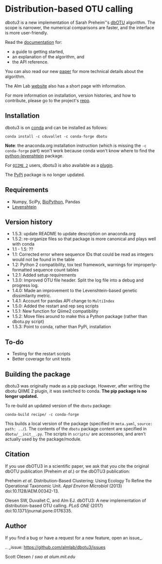 Distribution-based OTU calling
==============================

*dbotu3* is a new implementation of Sarah Preheim''s [dbOTU](http://aem.asm.org/content/79/21/6593.long) algorithm.  The scope is narrower, the numerical comparisons are faster, and the interface is more user-friendly.

Read the [documentation](http://dbotu3.readthedocs.io/en/latest/) for:

  - a guide to getting started,
  - an explanation of the algorithm, and
  - the API reference.

You can also read our new [paper](https://doi.org/10.1371/journal.pone.0176335) for more technical details about the algorithm.

The Alm Lab [website](http://almlab.mit.edu/dbotu3.html) also has a short page with information.

For more information on installation, version histories, and how to contribute, please go to the project's [repo](https://github.com/almlab/dbotu3/).

Installation
------------

dbotu3 is on [conda](https://anaconda.org/cduvallet/dbotu) and can be installed as follows:

```
conda install -c cduvallet -c conda-forge dbotu
```

**Note**: the anaconda.org installation instruction (which is missing the `-c conda-forge` part) won't work because conda won't know where to find the [python-levenshtein](https://anaconda.org/conda-forge/python-levenshtein) package.

For [`QIIME 2`](https://qiime2.org/) users, dbotu3 is also available as a [plugin](https://github.com/cduvallet/q2-dbotu).

The [PyPi](https://pypi.python.org/pypi/dbotu) package is no longer updated.

Requirements
------------

- Numpy, SciPy, [BioPython](http://biopython.org), Pandas
- [Levenshtein](https://anaconda.org/conda-forge/python-levenshtein)

Version history
---------------

- 1.5.3: update README to update description on anaconda.org
- 1.5.2: re-organize files so that package is more canonical and plays well with conda
- 1.1 - 1.5: ??
- 1.1: Corrected error where sequence IDs that could be read as integers would not be found in the table
- 1.2: Python 2 compatibility, tox test framework, warnings for improperly-formatted sequence count tables
- 1.2.1: Added setup requirements
- 1.3.0: Improved OTU file header. Split the log file into a debug and progress log.
- 1.4.0: Made an improvement to the Levenshtein-based genetic dissimilarity metric.
- 1.4.1: Account for pandas API change to ``MultiIndex``
- 1.5.0: Added the restart and rep seq scripts
- 1.5.1: New function for Qiime2 compatibility
- 1.5.2: Move files around to make this a Python package (rather than dbotu.py script)
- 1.5.3: Point to conda, rather than PyPi, installation

To-do
-----

- Testing for the restart scripts
- Better coverage for unit tests

Building the package
--------------------

dbotu3 was originally made as a pip package. However, after writing the dbotu QIIME 2
plugin, it was switched to conda. **The pip package is no longer updated.**

To re-build an updated version of the `dbotu` package:

```
conda-build recipe/ -c conda-forge
```

This builds a local version of the package (specified in `meta.yaml`, `source: path: ../`).
The contents of the `dbotu` package content are specified in `dbotu/__init__.py`.
The scripts in `scripts/` are accessories, and aren't actually used by the package/module.


Citation
--------

If you use dbOTU3 in a scientific paper, we ask that you cite the
original dbOTU publication (Preheim *et al*.) or the dbOTU3 publication:

Preheim *et al*. Distribution-Based Clustering: Using Ecology To Refine the
Operational Taxonomic Unit. *Appl Environ Microbiol* (2013) doi:10.1128/AEM.00342-13.

Olesen SW, Duvallet C, and Alm EJ. dbOTU3: A new implementation of
distribution-based OTU calling. *PLoS ONE* (2017) doi:10.1371/journal.pone.0176335.

Author
------

If you find a bug or have a request for a new feature, open an issue_.

.. _issue: https://github.com/almlab/dbotu3/issues

Scott Olesen / *swo at alum.mit.edu*
